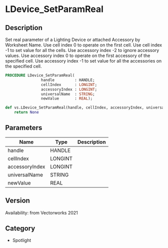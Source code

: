 # LDevice_SetParamReal

## Description
Set real parameter of a Lighting Device or attached Accessory by Worksheet Name. Use cell index 0 to operate on the first cell. Use cell index -1 to set value for all the cells.
Use accessory index -2 to ignore accessory values. Use accessory index 0 to operate on the first accessory of the specified cell. Use accessory index -1 to set value for all the accessories on the specified cell.

```pascal
PROCEDURE LDevice_SetParamReal(
				handle         : HANDLE;
				cellIndex      : LONGINT;
				accessoryIndex : LONGINT;
				universalName  : STRING;
				newValue       : REAL);
```

```python
def vs.LDevice_SetParamReal(handle, cellIndex, accessoryIndex, universalName, newValue):
    return None
```

## Parameters
|Name|Type|Description|
|---|---|---|
|handle|HANDLE|   |
|cellIndex|LONGINT|   |
|accessoryIndex|LONGINT|   |
|universalName|STRING|   |
|newValue|REAL|   |

## Version
Availability: from Vectorworks 2021

## Category
* Spotlight

